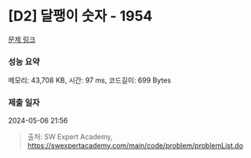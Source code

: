 # [D2] 달팽이 숫자 - 1954 

[문제 링크](https://swexpertacademy.com/main/code/problem/problemDetail.do?contestProbId=AV5PobmqAPoDFAUq) 

### 성능 요약

메모리: 43,708 KB, 시간: 97 ms, 코드길이: 699 Bytes

### 제출 일자

2024-05-06 21:56



> 출처: SW Expert Academy, https://swexpertacademy.com/main/code/problem/problemList.do